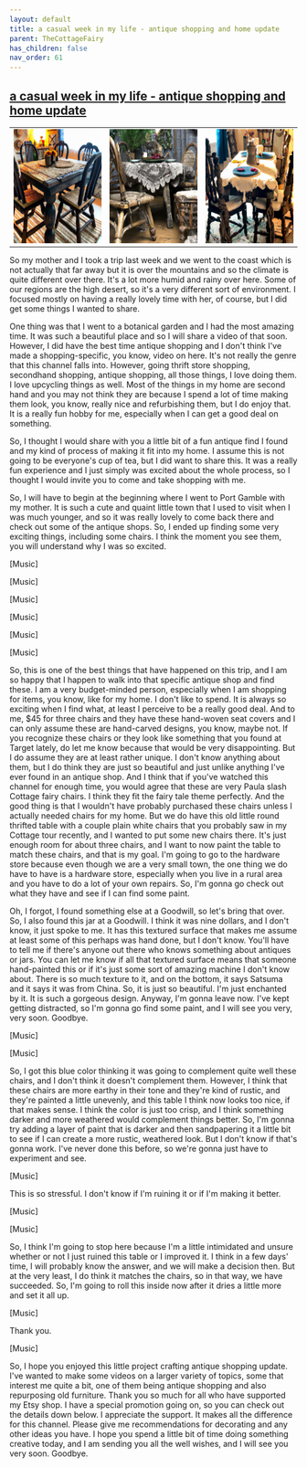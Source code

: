 ```yaml
---
layout: default
title: a casual week in my life - antique shopping and home update
parent: TheCottageFairy
has_children: false
nav_order: 61
---
```


## [a casual week in my life - antique shopping and home update](https://www.youtube.com/watch?v=X36YMpLN3Ok)

<div>
<table align="center">
	<tr>
		<td align="center">
			<img src="../../posters/a_casual_week_in_my_life_-_antique_shopping_and_home_update-[X36YMpLN3Ok]/generated_00.png" height="200" width="200"/>
		</td>
		<td align="center">
			<img src="../../posters/a_casual_week_in_my_life_-_antique_shopping_and_home_update-[X36YMpLN3Ok]/generated_01.png" height="200" width="200"/>
		</td>
		<td align="center">
			<img src="../../posters/a_casual_week_in_my_life_-_antique_shopping_and_home_update-[X36YMpLN3Ok]/generated_02.png" height="200" width="200"/>
		</td>
	</tr>
</table>
</div>

So my mother and I took a trip last week and we went to the coast which is not actually that far away but it is over the mountains and so the climate is quite different over there. It's a lot more humid and rainy over here. Some of our regions are the high desert, so it's a very different sort of environment. I focused mostly on having a really lovely time with her, of course, but I did get some things I wanted to share.

One thing was that I went to a botanical garden and I had the most amazing time. It was such a beautiful place and so I will share a video of that soon. However, I did have the best time antique shopping and I don't think I've made a shopping-specific, you know, video on here. It's not really the genre that this channel falls into. However, going thrift store shopping, secondhand shopping, antique shopping, all those things, I love doing them. I love upcycling things as well. Most of the things in my home are second hand and you may not think they are because I spend a lot of time making them look, you know, really nice and refurbishing them, but I do enjoy that. It is a really fun hobby for me, especially when I can get a good deal on something.

So, I thought I would share with you a little bit of a fun antique find I found and my kind of process of making it fit into my home. I assume this is not going to be everyone's cup of tea, but I did want to share this. It was a really fun experience and I just simply was excited about the whole process, so I thought I would invite you to come and take shopping with me.

So, I will have to begin at the beginning where I went to Port Gamble with my mother. It is such a cute and quaint little town that I used to visit when I was much younger, and so it was really lovely to come back there and check out some of the antique shops. So, I ended up finding some very exciting things, including some chairs. I think the moment you see them, you will understand why I was so excited.

[Music]

[Music]

[Music]

[Music]

[Music]

[Music]

So, this is one of the best things that have happened on this trip, and I am so happy that I happen to walk into that specific antique shop and find these. I am a very budget-minded person, especially when I am shopping for items, you know, like for my home. I don't like to spend. It is always so exciting when I find what, at least I perceive to be a really good deal. And to me, $45 for three chairs and they have these hand-woven seat covers and I can only assume these are hand-carved designs, you know, maybe not. If you recognize these chairs or they look like something that you found at Target lately, do let me know because that would be very disappointing. But I do assume they are at least rather unique. I don't know anything about them, but I do think they are just so beautiful and just unlike anything I've ever found in an antique shop. And I think that if you've watched this channel for enough time, you would agree that these are very Paula slash Cottage fairy chairs. I think they fit the fairy tale theme perfectly. And the good thing is that I wouldn't have probably purchased these chairs unless I actually needed chairs for my home. But we do have this old little round thrifted table with a couple plain white chairs that you probably saw in my Cottage tour recently, and I wanted to put some new chairs there. It's just enough room for about three chairs, and I want to now paint the table to match these chairs, and that is my goal. I'm going to go to the hardware store because even though we are a very small town, the one thing we do have to have is a hardware store, especially when you live in a rural area and you have to do a lot of your own repairs. So, I'm gonna go check out what they have and see if I can find some paint.

Oh, I forgot, I found something else at a Goodwill, so let's bring that over. So, I also found this jar at a Goodwill. I think it was nine dollars, and I don't know, it just spoke to me. It has this textured surface that makes me assume at least some of this perhaps was hand done, but I don't know. You'll have to tell me if there's anyone out there who knows something about antiques or jars. You can let me know if all that textured surface means that someone hand-painted this or if it's just some sort of amazing machine I don't know about. There is so much texture to it, and on the bottom, it says Satsuma and it says it was from China. So, it is just so beautiful. I'm just enchanted by it. It is such a gorgeous design. Anyway, I'm gonna leave now. I've kept getting distracted, so I'm gonna go find some paint, and I will see you very, very soon. Goodbye.

[Music]

[Music]

So, I got this blue color thinking it was going to complement quite well these chairs, and I don't think it doesn't complement them. However, I think that these chairs are more earthy in their tone and they're kind of rustic, and they're painted a little unevenly, and this table I think now looks too nice, if that makes sense. I think the color is just too crisp, and I think something darker and more weathered would complement things better. So, I'm gonna try adding a layer of paint that is darker and then sandpapering it a little bit to see if I can create a more rustic, weathered look. But I don't know if that's gonna work. I've never done this before, so we're gonna just have to experiment and see.

[Music]

This is so stressful. I don't know if I'm ruining it or if I'm making it better.

[Music]

[Music]

So, I think I'm going to stop here because I'm a little intimidated and unsure whether or not I just ruined this table or I improved it. I think in a few days' time, I will probably know the answer, and we will make a decision then. But at the very least, I do think it matches the chairs, so in that way, we have succeeded. So, I'm going to roll this inside now after it dries a little more and set it all up.

[Music]

Thank you.

[Music]

So, I hope you enjoyed this little project crafting antique shopping update. I've wanted to make some videos on a larger variety of topics, some that interest me quite a bit, one of them being antique shopping and also repurposing old furniture. Thank you so much for all who have supported my Etsy shop. I have a special promotion going on, so you can check out the details down below. I appreciate the support. It makes all the difference for this channel. Please give me recommendations for decorating and any other ideas you have. I hope you spend a little bit of time doing something creative today, and I am sending you all the well wishes, and I will see you very soon. Goodbye.